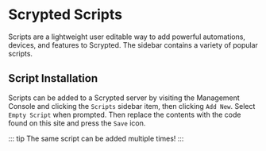 # Scrypted Scripts

Scripts are a lightweight user editable way to add powerful automations, devices, and features to Scrypted. The sidebar contains a variety of popular scripts.

## Script Installation

Scripts can be added to a Scrypted server by visiting the Management Console and clicking the `Scripts` sidebar item, then clicking `Add New`. Select `Empty Script` when prompted. Then replace the contents with the code found on this site and press the `Save` icon.

::: tip
The same script can be added multiple times!
:::

